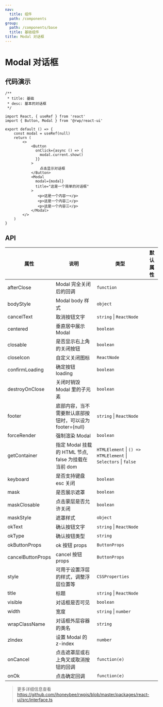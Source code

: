 ```yaml
---
nav:
  title: 组件
  path: /components
group:
  path: /components/base
  title: 基础组件
title: Modal 对话框
---
```


# Modal 对话框

## 代码演示


```tsx
/**
 * title: 基础
 * desc: 基本的对话框
 */

import React, { useRef } from 'react'
import { Button, Modal } from '@rwp/react-ui'

export default () => {
    const modal = useRef(null)
    return (
        <>
            <Button
              onClick={async () => {
                modal.current.show()
              }}
            >
                点击显示对话框
            </Button>
            <Modal
              modal={modal}
              title="这是一个简单的对话框"
            >
               <p>这是一个内容一</p>
               <p>这是一个内容二</p>
               <p>这是一个内容三</p>
            </Modal>
        </>
    )
}
```


## API


|属性        |说明	       |类型	  |默认属性
|-----      |------       |-----     |-----    
|afterClose | Modal 完全关闭后的回调| `function`
|bodyStyle  | Modal body 样式 | `object`
|cancelText | 取消按钮文字  |`string` \| `ReactNode`
|centered   | 垂直居中展示 Modal| `boolean`
|closable   | 是否显示右上角的关闭按钮| `boolean`
|closeIcon  | 自定义关闭图标| `ReactNode`
|confirmLoading| 确定按钮 loading| `boolean`
|destroyOnClose| 关闭时销毁 Modal 里的子元素| `boolean`
|footer        | 底部内容，当不需要默认底部按钮时，可以设为 footer={null}| `string` \| `ReactNode`
|forceRender   | 强制渲染 Modal | `boolean`
|getContainer  | 指定 Modal 挂载的 HTML 节点, false 为挂载在当前 dom | `HTMLElement` \| `() => HTMLElement` \| `Selectors` \| `false`
|keyboard      | 是否支持键盘 esc 关闭 | `boolean`
|mask          | 是否展示遮罩 | `boolean`
|maskClosable  | 点击蒙层是否允许关闭| `boolean`
|maskStyle     | 遮罩样式 | `object`
|okText        | 确认按钮文字| `string` \| `ReactNode`	
|okType        | 确认按钮类型 | `string`
|okButtonProps | ok 按钮 props | `ButtonProps`
|cancelButtonProps| cancel 按钮 props| `ButtonProps`
|style | 可用于设置浮层的样式，调整浮层位置等| `CSSProperties`
|title | 标题 | `string` \| `ReactNode`	
|visible| 对话框是否可见 | `boolean`
|width | 宽度 | `string` \| `number`
|wrapClassName | 对话框外层容器的类名 | `string`
|zIndex  | 设置 Modal 的 z-index | `number`
|onCancel | 点击遮罩层或右上角叉或取消按钮的回调 | `function(e)`
|onOk | 点击确定回调 | `function(e)`

> 更多详细信息查看 https://github.com/jhoneybee/rwpjs/blob/master/packages/react-ui/src/interface.ts